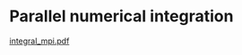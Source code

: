 # Parallel numerical integration

[integral_mpi.pdf](https://github.com/Akim-collab/Parallel-Numerical-Integration/files/9390232/integral_mpi.pdf)
